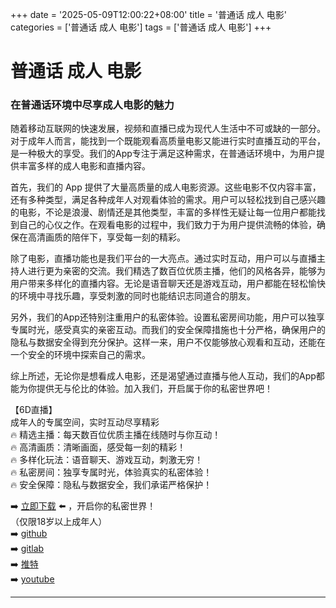 +++
date = '2025-05-09T12:00:22+08:00'
title = '普通话 成人 电影'
categories = ['普通话 成人 电影']
tags = ['普通话 成人 电影']
+++

# 普通话 成人 电影

### 在普通话环境中尽享成人电影的魅力

随着移动互联网的快速发展，视频和直播已成为现代人生活中不可或缺的一部分。对于成年人而言，能找到一个既能观看高质量电影又能进行实时直播互动的平台，是一种极大的享受。我们的App专注于满足这种需求，在普通话环境中，为用户提供丰富多样的成人电影和直播内容。

首先，我们的 App 提供了大量高质量的成人电影资源。这些电影不仅内容丰富，还有多种类型，满足各种成年人对观看体验的需求。用户可以轻松找到自己感兴趣的电影，不论是浪漫、剧情还是其他类型，丰富的多样性无疑让每一位用户都能找到自己的心仪之作。在观看电影的过程中，我们致力于为用户提供流畅的体验，确保在高清画质的陪伴下，享受每一刻的精彩。

除了电影，直播功能也是我们平台的一大亮点。通过实时互动，用户可以与直播主持人进行更为亲密的交流。我们精选了数百位优质主播，他们的风格各异，能够为用户带来多样化的直播内容。无论是语音聊天还是游戏互动，用户都能在轻松愉快的环境中寻找乐趣，享受刺激的同时也能结识志同道合的朋友。

另外，我们的App还特别注重用户的私密体验。设置私密房间功能，用户可以独享专属时光，感受真实的亲密互动。而我们的安全保障措施也十分严格，确保用户的隐私与数据安全得到充分保护。这样一来，用户不仅能够放心观看和互动，还能在一个安全的环境中探索自己的需求。

综上所述，无论你是想看成人电影，还是渴望通过直播与他人互动，我们的App都能为你提供无与伦比的体验。加入我们，开启属于你的私密世界吧！

【6D直播】  
成年人的专属空间，实时互动尽享精彩  
🔥 精选主播：每天数百位优质主播在线随时与你互动！  
🔥 高清画质：清晰画面，感受每一刻的精彩！  
🔥 多样化玩法：语音聊天、游戏互动，刺激无穷！  
🔥 私密房间：独享专属时光，体验真实的私密体验！  
🔥 安全保障：隐私与数据安全，我们承诺严格保护！  

➡️ [立即下载](https://down123.s3.ap-east-1.amazonaws.com/down/down.html?channelCode=blog) ⬅️ ，开启你的私密世界！  
（仅限18岁以上成年人）  
➡️ [github](https://aldult-live.github.io/)  
➡️ [gitlab](https://seo-09598d.gitlab.io/)  
➡️ [推特](https://x.com/wegame33)  
➡️ [youtube](https://www.youtube.com/@6Dlive)  

---
